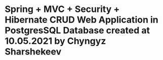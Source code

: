 # Spring + MVC + Security + Hibernate CRUD Web Application in PostgresSQL Database created at 10.05.2021 by Chyngyz Sharshekeev
